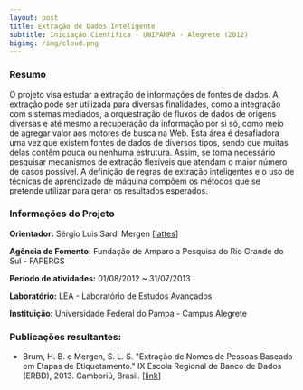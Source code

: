 ```yaml
---
layout: post
title: Extração de Dados Inteligente
subtitle: Iniciação Científica - UNIPAMPA - Alegrete (2012)
bigimg: /img/cloud.png
---
```


### Resumo

O projeto visa estudar a extração de informações de fontes de dados. A extração pode ser utilizada para diversas finalidades, como a integração com sistemas mediados, a orquestração de fluxos de dados de origens diversas e até mesmo a recuperação da informação por si só, como meio de agregar valor aos motores de busca na Web. Esta área é desafiadora uma vez que existem fontes de dados de diversos tipos, sendo que muitas delas contêm pouca ou nenhuma estrutura. Assim, se torna necessário pesquisar mecanismos de extração flexíveis que atendam o maior número de casos possível. A definição de regras de extração inteligentes e o uso de técnicas de aprendizado de máquina compõem os métodos que se pretende utilizar para gerar os resultados esperados.

### Informações do Projeto

**Orientador:** Sérgio Luis Sardi Mergen \[[lattes](http://lattes.cnpq.br/0718830701479001)]

**Agência de Fomento:** Fundação de Amparo a Pesquisa do Rio Grande do Sul - FAPERGS

**Período de atividades:** 01/08/2012 ~ 31/07/2013

**Laboratório:** LEA - Laboratório de Estudos Avançados

**Instituição:** Universidade Federal do Pampa - Campus Alegrete

### Publicações resultantes:

 - Brum, H. B. e Mergen, S. L. S. "Extração de Nomes de Pessoas Baseado em Etapas de Etiquetamento." IX Escola Regional de Banco de Dados (ERBD), 2013. Camboriú, Brasil. \[[link](http://www.lbd.dcc.ufmg.br/colecoes/erbd/2013/003.pdf)]
